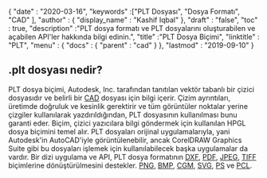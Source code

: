 {
  "date" : "2020-03-16",
  "keywords" :["PLT Dosyası", "Dosya Formatı", "CAD" ],
  "author" : {
    "display_name" : "Kashif Iqbal"
},
  "draft" : "false",
  "toc" : true,
  "description" :"PLT dosya formatı ve PLT dosyalarını oluşturabilen ve açabilen API'ler hakkında bilgi edinin.",
  "title" :"PLT Dosya Biçimi",
  "linktitle" : "PLT",
  "menu" : {
    "docs" : {
      "parent" : "cad"
}
},
  "lastmod" : "2019-09-10"
}

## .plt dosyası nedir?

PLT dosya biçimi, Autodesk, Inc. tarafından tanıtılan vektör tabanlı bir çizici dosyasıdır ve belirli bir [CAD](/tr/cad/) dosyası için bilgi içerir. Çizim ayrıntıları, üretimde doğruluk ve kesinlik gerektirir ve tüm görüntüler noktalar yerine çizgiler kullanılarak yazdırıldığından, PLT dosyasının kullanılması bunu garanti eder. Biçim, çizici yazıcılara bilgi göndermek için kullanılan HPGL dosya biçimini temel alır. PLT dosyaları orijinal uygulamalarıyla, yani Autodesk'in AutoCAD'iyle görüntülenebilir, ancak CorelDRAW Graphics Suite gibi bu dosyaları işlemek için kullanılabilecek başka uygulamalar da vardır. Bir dizi uygulama ve API, PLT dosya formatının [DXF](/tr/cad/dxf/), [PDF](/tr/pdf/), [JPEG](/tr/image/jpeg/), [TIFF](/tr/image/tiff/) biçimlerine dönüştürülmesini destekler. [PNG](/tr/image/png/), [BMP](/tr/image/bmp/), [CGM](/tr/page-description-language/cgm/), [SVG](/tr/page-description-language/svg/), [PS](/tr/page-description-language/ps/) ve [PCL](/tr/page-description-language/pcl/).


